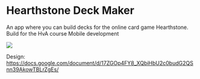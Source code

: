# Hearthstone Deck Maker
An app where you can build decks for the online card game Hearthstone. Build for the HvA course Mobile development

<img src="https://avatars1.githubusercontent.com/u/4284691?v=3&s=200">

Design:
https://docs.google.com/document/d/17ZGOp4FY8_XQbiHbU2c0budG2QSnn39AkowTBLrZgEs/
